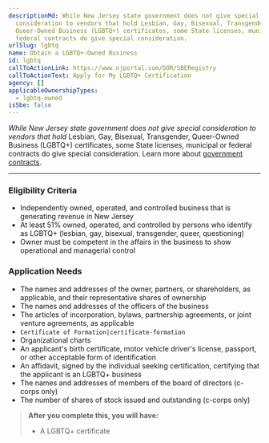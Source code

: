 ```yaml
---
descriptionMd: While New Jersey state government does not give special
  consideration to vendors that hold Lesbian, Gay, Bisexual, Transgender,
  Queer-Owned Business (LGBTQ+) certificates, some State licenses, municipal or
  federal contracts do give special consideration.
urlSlug: lgbtq
name: Obtain a LGBTQ+-Owned Business
id: lgbtq
callToActionLink: https://www.njportal.com/DOR/SBERegistry
callToActionText: Apply for My LGBTQ+ Certification
agency: []
applicableOwnershipTypes:
  - lgbtq-owned
isSbe: false
---
```


_While New Jersey state government does not give special consideration to vendors that hold_ Lesbian, Gay, Bisexual, Transgender, Queer-Owned Business (LGBTQ+) certificates, some State licenses, municipal or federal contracts do give special consideration. Learn more about [government contracts](https://business.nj.gov/pages/government-contracting).

- - -

### Eligibility Criteria

* Independently owned, operated, and controlled business that is generating revenue in New Jersey
* At least 51% owned, operated, and controlled by persons who identify as LGBTQ+ (lesbian, gay, bisexual, transgender, queer, questioning)
* Owner must be competent in the affairs in the business to show operational and managerial control

### Application Needs

* The names and addresses of the owner, partners, or shareholders, as applicable, and their representative shares of ownership
* The names and addresses of the officers of the business
* The articles of incorporation, bylaws, partnership agreements, or joint venture agreements, as applicable
* `Certificate of Formation|certificate-formation`
* Organizational charts
* An applicant's birth certificate, motor vehicle driver's license, passport, or other acceptable form of identification
* An affidavit, signed by the individual seeking certification, certifying that the applicant is an LGBTQ+ business
* The names and addresses of members of the board of directors (c-corps only)
* The number of shares of stock issued and outstanding (c-corps only)

> **After you complete this, you will have:**
>
> * A LGBTQ+ certificate